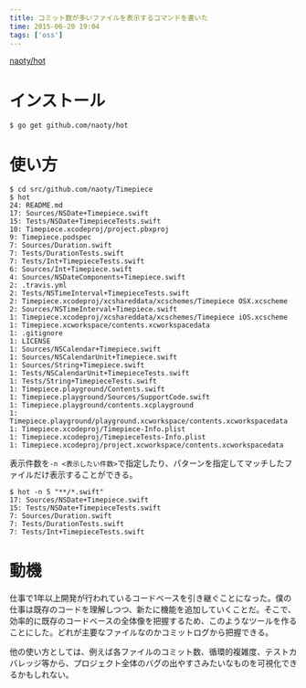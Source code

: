 ```yaml
---
title: コミット数が多いファイルを表示するコマンドを書いた
time: 2015-06-20 19:04
tags: ['oss']
---
```


[naoty/hot](https://github.com/naoty/hot)

# インストール

```
$ go get github.com/naoty/hot
```

# 使い方

```
$ cd src/github.com/naoty/Timepiece
$ hot
24: README.md
17: Sources/NSDate+Timepiece.swift
15: Tests/NSDate+TimepieceTests.swift
10: Timepiece.xcodeproj/project.pbxproj
9: Timepiece.podspec
7: Sources/Duration.swift
7: Tests/DurationTests.swift
7: Tests/Int+TimepieceTests.swift
6: Sources/Int+Timepiece.swift
4: Sources/NSDateComponents+Timepiece.swift
2: .travis.yml
2: Tests/NSTimeInterval+TimepieceTests.swift
2: Timepiece.xcodeproj/xcshareddata/xcschemes/Timepiece OSX.xcscheme
2: Sources/NSTimeInterval+Timepiece.swift
1: Timepiece.xcodeproj/xcshareddata/xcschemes/Timepiece iOS.xcscheme
1: Timepiece.xcworkspace/contents.xcworkspacedata
1: .gitignore
1: LICENSE
1: Sources/NSCalendar+Timepiece.swift
1: Sources/NSCalendarUnit+Timepiece.swift
1: Sources/String+Timepiece.swift
1: Tests/NSCalendarUnit+TimepieceTests.swift
1: Tests/String+TimepieceTests.swift
1: Timepiece.playground/Contents.swift
1: Timepiece.playground/Sources/SupportCode.swift
1: Timepiece.playground/contents.xcplayground
1: Timepiece.playground/playground.xcworkspace/contents.xcworkspacedata
1: Timepiece.xcodeproj/Timepiece-Info.plist
1: Timepiece.xcodeproj/TimepieceTests-Info.plist
1: Timepiece.xcodeproj/project.xcworkspace/contents.xcworkspacedata
```

表示件数を`-n <表示したい件数>`で指定したり、パターンを指定してマッチしたファイルだけ表示することができる。

```
$ hot -n 5 "**/*.swift"
17: Sources/NSDate+Timepiece.swift
15: Tests/NSDate+TimepieceTests.swift
7: Sources/Duration.swift
7: Tests/DurationTests.swift
7: Tests/Int+TimepieceTests.swift
```

# 動機

仕事で1年以上開発が行われているコードベースを引き継ぐことになった。僕の仕事は既存のコードを理解しつつ、新たに機能を追加していくことだ。そこで、効率的に既存のコードベースの全体像を把握するため、このようなツールを作ることにした。どれが主要なファイルなのかコミットログから把握できる。

他の使い方としては、例えば各ファイルのコミット数、循環的複雑度、テストカバレッジ等から、プロジェクト全体のバグの出やすさみたいなものを可視化できるかもしれない。
